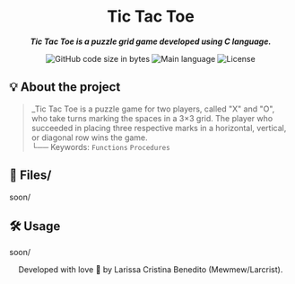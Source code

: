<h1 align="center">
 Tic Tac Toe
</h1>

<p align="center">
	<b><i>Tic Tac Toe is a puzzle grid game developed using C language.</i></b><br>
</p>

<p align="center">
	<img alt="GitHub code size in bytes" src="https://img.shields.io/github/languages/code-size/mewmewdevart/game-TicTacToe?color=6272a4" />
	<img alt="Main language" src="https://img.shields.io/github/languages/top/mewmewdevart/game-TicTacToe?color=6272a4"/>
	<img alt="License" src="https://img.shields.io/github/license/mewmewdevart/game-TicTacToe?color=6272a4"/>
</p>

## 💡 About the project
> _Tic Tac Toe is a puzzle game for two players, called "X" and "O", who take turns marking the spaces in a 3×3 grid. The player who succeeded in placing three respective marks in a horizontal, vertical, or diagonal row wins the game. <br>
└── Keywords: `Functions` `Procedures` 

## 📁 Files/
soon/
## 🛠️ Usage
soon/

<p align="center"> Developed with love 💜 by Larissa Cristina Benedito (Mewmew/Larcrist). </p>
